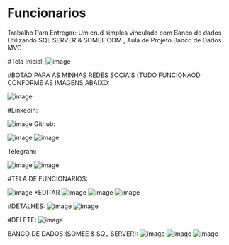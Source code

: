 # Funcionarios
Trabalho Para Entregar: Um crud simples vinculado com Banco de dados Utilizando SQL SERVER &amp; SOMEE.COM ,
Aula de Projeto Banco de Dados MVC


#Tela Inicial:
![image](https://github.com/Joaovictoraparecido/Funcionarios/assets/115484907/c1ab062f-22ad-425c-a5e0-56d09c62e60b)

#BOTÃO PARA AS MINHAS REDES SOCIAIS (TUDO FUNCIONAOD CONFORME AS IMAGENS ABAIXO:

![image](https://github.com/Joaovictoraparecido/Funcionarios/assets/115484907/80054c6d-5df6-4786-8506-b143f070004b)

#Linkedin:

![image](https://github.com/Joaovictoraparecido/Funcionarios/assets/115484907/87daf262-ea0f-4600-be7d-5e915170f590)
Github:

![image](https://github.com/Joaovictoraparecido/Funcionarios/assets/115484907/293ec44b-b470-4fb0-9762-82ba1ad9a2ae)
![image](https://github.com/Joaovictoraparecido/Funcionarios/assets/115484907/52cd579a-38fc-4afd-a0e6-e89edc073c60)

Telegram:

![image](https://github.com/Joaovictoraparecido/Funcionarios/assets/115484907/43f3cfea-b101-4622-ac15-2cd9d3f5979d)
![image](https://github.com/Joaovictoraparecido/Funcionarios/assets/115484907/2ba96fc4-6716-4516-885f-b2453f4e0f29)



#TELA DE FUNCIONARIOS:

![image](https://github.com/Joaovictoraparecido/Funcionarios/assets/115484907/415ff9e7-195b-4f28-af5d-b4a49ffc4279)
*EDITAR
![image](https://github.com/Joaovictoraparecido/Funcionarios/assets/115484907/e64e5a96-d317-4e6c-a885-56d6bd21100d)
![image](https://github.com/Joaovictoraparecido/Funcionarios/assets/115484907/4ceca575-bdf7-4e47-a22c-63a31f0b2a95)
![image](https://github.com/Joaovictoraparecido/Funcionarios/assets/115484907/c722e94f-dfaa-4b69-8279-9e3b222abbee)

#DETALHES:
![image](https://github.com/Joaovictoraparecido/Funcionarios/assets/115484907/41494791-ecaa-450e-a891-8d22d2bb5351)
![image](https://github.com/Joaovictoraparecido/Funcionarios/assets/115484907/1c7315f4-4e70-4c38-87d2-089c55eb1fa4)


#DELETE:
![image](https://github.com/Joaovictoraparecido/Funcionarios/assets/115484907/baa0f33c-1bef-4477-977a-ab44e2c5bda3)

BANCO DE DADOS (SOMEE & SQL SERVER):
![image](https://github.com/Joaovictoraparecido/Funcionarios/assets/115484907/c1d22845-86d5-49ba-92f6-d51078656981)
![image](https://github.com/Joaovictoraparecido/Funcionarios/assets/115484907/8392423e-5bbf-4499-a9f6-19df7ae0c24d)
![image](https://github.com/Joaovictoraparecido/Funcionarios/assets/115484907/d2dae475-33b9-412e-93d2-09dd12c1a07f)






